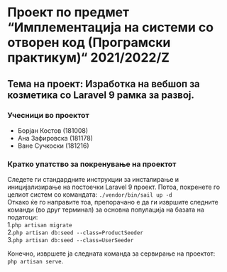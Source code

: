 # Проект по предмет “Имплементација на системи со отворен код (Програмски практикум)“ 2021/2022/Z

## Тема на проект: Изработка на вебшоп за козметика со Laravel 9 рамка за развој.

### Учесници во проектот
- Борјан Костов (181008)
- Ана Зафировска (181178)
- Ване Сучкоски (181216)

### Кратко упатство за покренување на проектот
Следете ги стандардните инструкции за инсталирање и иницијализирање на постоечки Laravel 9 проект.
Потоа, покренете го целиот систем со командата: ```./vendor/bin/sail up -d ``` </br>
Откако ќе го направите тоа, препорачано е да ги извршите следните команди (во друг терминал) за основна популација на базата на податоци:</br>
1.```php artisan migrate``` </br>
2.```php artisan db:seed --class=ProductSeeder``` </br>
3.```php artisan db:seed --class=UserSeeder```

Конечно, извршете ја следната команда за сервирање на проектот: </br>
```php artisan serve```.



